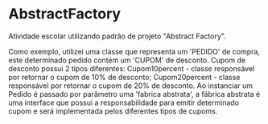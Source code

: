 # AbstractFactory
Atividade escolar utilizando padrão de projeto "Abstract Factory".

Como exemplo, utilizei uma classe que representa um 'PEDIDO' de compra, este determinado pedido contém um 'CUPOM' de desconto. 
Cupom de desconto possui 2 tipos diferentes: 
Cupom10percent - classe responsável por retornar o cupom de 10% de desconto;
Cupom20percent - classe responsável por retornar o cupom de 20% de desconto.
Ao instanciar um Pedido é passado por parâmetro uma 'fabrica abstrata', a fábrica abstrata é uma interface que possui a responsabilidade para emitir determinado cupom e será 
implementada pelos diferentes tipos de cupoms.

